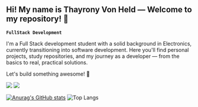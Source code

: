## Hi! My name is Thayrony Von Held — Welcome to my repository! 🚀

**`FullStack Development`**

I'm a Full Stack development student with a solid background in Electronics, currently transitioning into software development. Here you'll find personal projects, study repositories, and my journey as a developer — from the basics to real, practical solutions.

Let's build something awesome! 🚀

 <a href="https:www.linkedin.com/in/thayrony-von-held-b14ba7256" target="_blank"><img src="https://img.shields.io/badge/-LinkedIn-%230077B5?style=for-the-badge&logo=linkedin&logoColor=white" target="_blank"></a> 
  <a href="[https://www.youtube.com/channel/UC_-uuuZbY0AAt9CViNzvc-Q](https://youtube.com/@devthayronyvonheld?si=GwXHf3RSA6n9Ajx2)" target="_blank"><img src="https://img.shields.io/badge/YouTube-FF0000?style=for-the-badge&logo=youtube&logoColor=white" target="_blank"></a>
    

[![Anurag's GitHub stats](https://github-readme-stats.vercel.app/api?username=thayronyvonheld&show_icons=true&theme=radical)](https://github.com/anuraghazra/github-readme-stats)
![Top Langs](https://github-readme-stats.vercel.app/api/top-langs/?username=thayronyvonheld&layout=compact&theme=radical)


